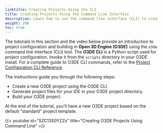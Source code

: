 ```yaml
---
linktitle: Creating Projects Using the CLI
title: Creating Projects Using the Command Line Interface
description: Learn how to use the command line interface (CLI) to create and build new Open 3D Engine (O3DE) projects from the default project template.
weight: 200
toc: true
---
```


The tutorials in this section and the video below provide an introduction to project configuration and building in **Open 3D Engine (O3DE)** using the `o3de` command line interface (CLI) tool. The **O3DE CLI** is a Python script used for project configuration. Invoke it from the `scripts` directory in your O3DE install. For a complete guide to O3DE CLI commands, refer to the [Project Configuration CLI Reference](/docs/user-guide/project-config/cli-reference).

The instructions guide you through the following steps:

* Create a new O3DE project using the O3DE CLI.
* Generate project files for your IDE in your O3DE project directory.
* Build your O3DE project.

At the end of the tutorial, you'll have a new O3DE project based on the default "standard" project template.

{{< youtube id="SZC13S0YZZs" title="Creating O3DE Projects Using Command Line" >}}
